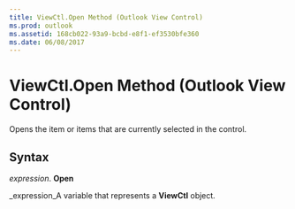 ```yaml
---
title: ViewCtl.Open Method (Outlook View Control)
ms.prod: outlook
ms.assetid: 168cb022-93a9-bcbd-e8f1-ef3530bfe360
ms.date: 06/08/2017
---
```



# ViewCtl.Open Method (Outlook View Control)

Opens the item or items that are currently selected in the control.


## Syntax

 _expression_. **Open**

 _expression_A variable that represents a  **ViewCtl** object.


